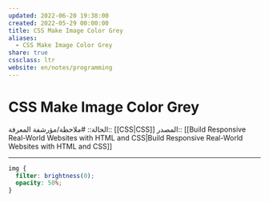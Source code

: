 ```yaml
---
updated: 2022-06-20 19:38:00
created: 2022-05-29 00:00:00
title: CSS Make Image Color Grey
aliases:
  - CSS Make Image Color Grey
share: true
cssclass: ltr
website: en/notes/programming
---
```


# CSS Make Image Color Grey

الحالة:: #ملاحظة/مؤرشفة
المعرفة:: [[CSS|CSS]]
المصدر:: [[Build Responsive Real-World Websites with HTML and CSS|Build Responsive Real-World Websites with HTML and CSS]]

---

```css
img {
  filter: brightness(0);
  opacity: 50%;
}
```
